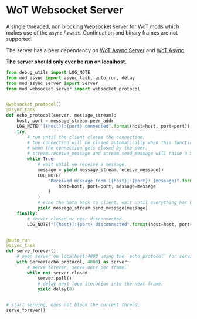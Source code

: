 # WoT Websocket Server
A single threaded, non blocking Websocket server for WoT mods which makes use of the `async` / `await`.
Continuation and binary frames are not supported.

The server has a peer dependency on [WoT Async Server](https://github.com/lgfrbcsgo/wot-async-server) and 
[WoT Async](https://github.com/lgfrbcsgo/wot-async).

**The server should only ever be run on localhost.**

```python
from debug_utils import LOG_NOTE
from mod_async import async_task, auto_run, delay
from mod_async_server import Server
from mod_websocket_server import websocket_protocol


@websocket_protocol()
@async_task
def echo_protocol(server, message_stream):
    host, port = message_stream.peer_addr
    LOG_NOTE("[{host}]:{port} connected".format(host=host, port=port))
    try:
        # run until the client closes the connection.
        # the connection will be closed automatically when this function exits.
        # when the connection gets closed by the peer,
        # stream.receive_message and stream.send_message will raise a StreamClosed exception.
        while True:
            # wait until we receive a message.
            message = yield message_stream.receive_message()
            LOG_NOTE(
                "Received message from [{host}]:{port}: {message}".format(
                    host=host, port=port, message=message
                )
            )
            # echo the data back to client, wait until everything has been sent.
            yield message_stream.send_message(message)
    finally:
        # server closed or peer disconnected.
        LOG_NOTE("[{host}]:{port} disconnected".format(host=host, port=port))


@auto_run
@async_task
def serve_forever():
    # open server on localhost:4000 using the `echo_protocol` for serving individual connections.
    with Server(echo_protocol, 4000) as server:
        # serve forever, serve once per frame.
        while not server.closed:
            server.poll()
            # delay next loop iteration into the next frame.
            yield delay(0)


# start serving, does not block the current thread.
serve_forever()
```